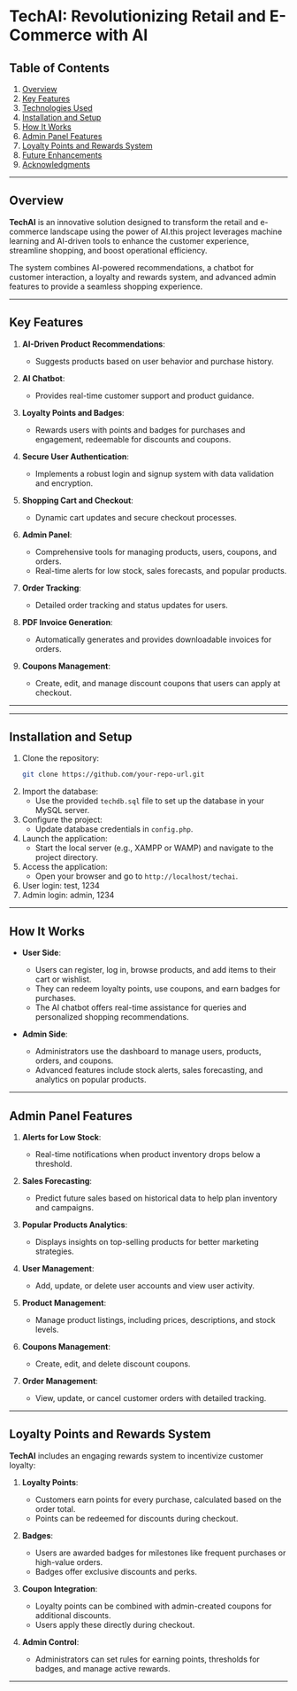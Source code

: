 
# TechAI: Revolutionizing Retail and E-Commerce with AI

## Table of Contents
1. [Overview](#overview)
2. [Key Features](#key-features)
3. [Technologies Used](#technologies-used)
4. [Installation and Setup](#installation-and-setup)
5. [How It Works](#how-it-works)
6. [Admin Panel Features](#admin-panel-features)
7. [Loyalty Points and Rewards System](#loyalty-points-and-rewards-system)
8. [Future Enhancements](#future-enhancements)
9. [Acknowledgments](#acknowledgments)

---

## Overview

**TechAI** is an innovative solution designed to transform the retail and e-commerce landscape using the power of AI.this project leverages machine learning and AI-driven tools to enhance the customer experience, streamline shopping, and boost operational efficiency.

The system combines AI-powered recommendations, a chatbot for customer interaction, a loyalty and rewards system, and advanced admin features to provide a seamless shopping experience.

---

## Key Features

1. **AI-Driven Product Recommendations**:
   - Suggests products based on user behavior and purchase history.

2. **AI Chatbot**:
   - Provides real-time customer support and product guidance.

3. **Loyalty Points and Badges**:
   - Rewards users with points and badges for purchases and engagement, redeemable for discounts and coupons.

4. **Secure User Authentication**:
   - Implements a robust login and signup system with data validation and encryption.

5. **Shopping Cart and Checkout**:
   - Dynamic cart updates and secure checkout processes.

6. **Admin Panel**:
   - Comprehensive tools for managing products, users, coupons, and orders.
   - Real-time alerts for low stock, sales forecasts, and popular products.

7. **Order Tracking**:
   - Detailed order tracking and status updates for users.

8. **PDF Invoice Generation**:
   - Automatically generates and provides downloadable invoices for orders.

9. **Coupons Management**:
   - Create, edit, and manage discount coupons that users can apply at checkout.

---



---

## Installation and Setup

1. Clone the repository:
   ```bash
   git clone https://github.com/your-repo-url.git
   ```
2. Import the database:
   - Use the provided `techdb.sql` file to set up the database in your MySQL server.
3. Configure the project:
   - Update database credentials in `config.php`.
4. Launch the application:
   - Start the local server (e.g., XAMPP or WAMP) and navigate to the project directory.
5. Access the application:
   - Open your browser and go to `http://localhost/techai`.
6. User login: test, 1234
7. Admin login: admin, 1234

---

## How It Works

- **User Side**:
  - Users can register, log in, browse products, and add items to their cart or wishlist.
  - They can redeem loyalty points, use coupons, and earn badges for purchases.
  - The AI chatbot offers real-time assistance for queries and personalized shopping recommendations.

- **Admin Side**:
  - Administrators use the dashboard to manage users, products, orders, and coupons.
  - Advanced features include stock alerts, sales forecasting, and analytics on popular products.

---

## Admin Panel Features

1. **Alerts for Low Stock**:
   - Real-time notifications when product inventory drops below a threshold.

2. **Sales Forecasting**:
   - Predict future sales based on historical data to help plan inventory and campaigns.

3. **Popular Products Analytics**:
   - Displays insights on top-selling products for better marketing strategies.

4. **User Management**:
   - Add, update, or delete user accounts and view user activity.

5. **Product Management**:
   - Manage product listings, including prices, descriptions, and stock levels.

6. **Coupons Management**:
   - Create, edit, and delete discount coupons.

7. **Order Management**:
   - View, update, or cancel customer orders with detailed tracking.

---

## Loyalty Points and Rewards System

**TechAI** includes an engaging rewards system to incentivize customer loyalty:

1. **Loyalty Points**:
   - Customers earn points for every purchase, calculated based on the order total.
   - Points can be redeemed for discounts during checkout.

2. **Badges**:
   - Users are awarded badges for milestones like frequent purchases or high-value orders.
   - Badges offer exclusive discounts and perks.

3. **Coupon Integration**:
   - Loyalty points can be combined with admin-created coupons for additional discounts.
   - Users apply these directly during checkout.

4. **Admin Control**:
   - Administrators can set rules for earning points, thresholds for badges, and manage active rewards.

---





